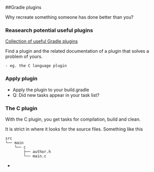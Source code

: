 ##Gradle plugins

Why recreate something someone has done better than you?

### Reasearch potential useful plugins

[Collection of useful Gradle plugins](https://github.com/ksoichiro/awesome-gradle)

Find a plugin and the related documentation of a plugin that solves a problem of yours.

    - eg. the C language plugin


### Apply plugin

- Apply the plugin to your build.gradle
- Q: Did new tasks appear in your task list?

### The C plugin
With the C plugin, you get tasks for compilation, build and clean.

It is strict in where it looks for the source files. Something like this
```
src
└── main
    └── c
        ├── author.h
        └── main.c

```


- 